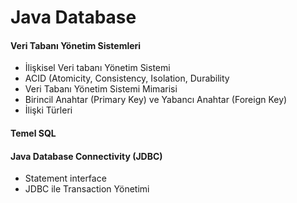 # Java Database
#### Veri Tabanı Yönetim Sistemleri
- İlişkisel Veri tabanı Yönetim Sistemi
- ACID (Atomicity, Consistency, Isolation, Durability
- Veri Tabanı Yönetim Sistemi Mimarisi
- Birincil Anahtar (Primary Key) ve Yabancı Anahtar (Foreign Key)
- İlişki Türleri

#### Temel SQL
#### Java Database Connectivity (JDBC)
- Statement interface
- JDBC ile Transaction Yönetimi